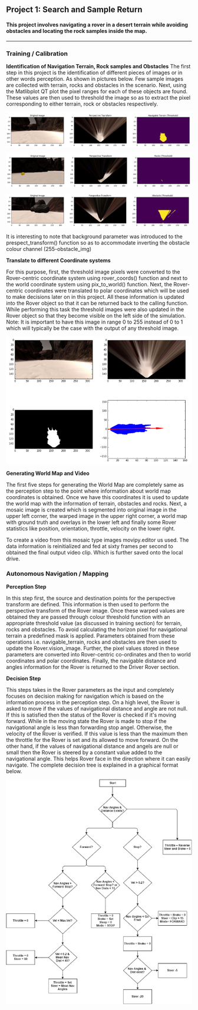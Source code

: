 ## Project 1: Search and Sample Return
#### This project involves navigating a rover in a desert terrain while avoiding obstacles and locating the rock samples inside the map.
---

### Training / Calibration

**Identification of Navigation Terrain, Rock samples and Obstacles**
The first step in this project is the identification of different pieces of images or in other words perception. As shown in pictures below. Few sample images are collected with terrain, rocks and obstacles in the scenario. Next, using the Matlibplot QT plot the pixel ranges for each of these objects are found. These values are then used to threshold the image so as to extract the pixel corresponding to either terrain, rock or obstacles respectively.

![Alt text](./Images/NavigableTerrain.PNG?raw=true "Navigable Terrain")

![Alt text](./Images/Rocks.PNG?raw=true "Rocks")

![Alt text](./Images/Obstacles.PNG?raw=true "Obstacles")

It is interesting to note that background parameter was introduced to the prespect_transform() function so as to accommodate inverting the obstacle colour channel (255-obstacle_img) 

**Translate to different Coordinate systems**

For this purpose, first, the threshold image pixels were converted to the Rover-centric coordinate system using rover_coords() function and next to the world coordinate system using pix_to_world() function. Next, the Rover-centric coordinates were translated to polar coordinates which will be used to make decisions later on in this project. All these information is updated into the Rover object so that it can be returned back to the calling function. While performing this task the threshold images were also updated in the Rover object so that they become visible on the left side of the simulation. Note: It is important to have this image in range 0 to 255 instead of 0 to 1 which will typically be the case with the output of any threshold image.

![Alt text](./Images/Transforms.PNG?raw=true "Transforms")

**Generating World Map and Video**

The first five steps for generating the World Map are completely same as the perception step to the point where information about world map coordinates is obtained. Once we have this coordinates it is used to update the world map with the information of terrain, obstacles and rocks. Next, a mosaic image is created which is segmented into original image in the upper left corner, the warped image in the upper right corner, a world map with ground truth and overlays in the lower left and finally some Rover statistics like position, orientation, throttle, velocity on the lower right. 

To create a video from this mosaic type images movipy.editor us used. The data information is reinitialized and fed at sixty frames per second to obtained the final output video clip. Which is further saved onto the local drive.

### Autonomous Navigation / Mapping

**Perception Step**

In this step first, the source and destination points for the perspective transform are defined. This information is then used to perform the perspective transform of the Rover image. Once these warped values are obtained they are passed through colour threshold function with an appropriate threshold value (as discussed in training section) for terrain, rocks and obstacles. To avoid calculating the horizon pixel for navigational terrain a predefined mask is applied. Parameters obtained from these operations i.e. navigable_terrain, rocks and obstacles are then used to update the Rover.vision_image. Further, the pixel values stored in these parameters are converted into Rover-centric co-ordinates and then to world coordinates and polar coordinates. Finally, the navigable distance and angles information for the Rover is returned to the Driver Rover section.

**Decision Step**

This steps takes in the Rover parameters as the input and completely focuses on decision making for navigation which is based on the information process in the perception step. On a high level, the Rover is asked to move if the values of navigational distance and angle are not null. If this is satisfied then the status of the Rover is checked if it's moving forward. While in the moving state the Rover is made to stop if the navigational angle is less than forwarding stop angel. Otherwise, the velocity of the Rover is verified. If this value is less than the maximum then the throttle for the Rover is set and its allowed to move forward. On the other hand, if the values of navigational distance and angels are null or small then the Rover is steered by a constant value added to the navigational angle. This helps Rover face in the direction where it can easily navigate. The complete decision tree is explained in a graphical format below.

![Alt text](./Images/P1_Logic.png?raw=true "Decision")
